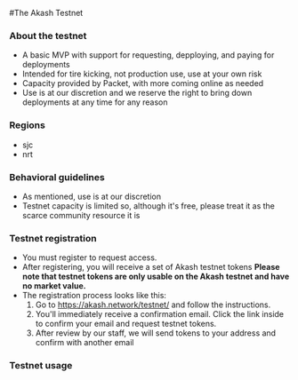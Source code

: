 #The Akash Testnet

### About the testnet
 - A basic MVP with support for requesting, depploying, and paying for deployments 
 - Intended for tire kicking, not production use, use at your own risk
 - Capacity provided by Packet, with more coming online as needed
 - Use is at our discretion and we reserve the right to bring down deployments at any time for any reason


### Regions
 - sjc
 - nrt


### Behavioral guidelines
 - As mentioned, use is at our discretion
 - Testnet capacity is limited so, although it's free, please treat it as the scarce community resource it is

### Testnet registration
 - You must register to request access.
 - After registering, you will receive a set of Akash testnet tokens **Please note that testnet tokens are only usable on the Akash testnet and have no market value.**
 - The registration process looks like this:
   1. Go to https://akash.network/testnet/ and follow the instructions.
   1. You'll immediately receive a confirmation email.  Click the link inside to confirm your email and request testnet tokens.
   1. After review by our staff, we will send tokens to your address and confirm with another email


### Testnet usage  

